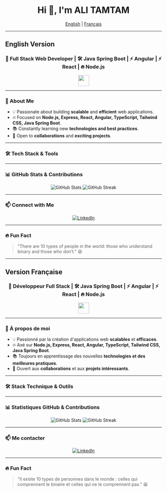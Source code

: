 <h1 align="center">Hi 👋, I'm ALI TAMTAM</h1>

<!-- Language Toggle -->
<p align="center">
  <a href="#english">English</a> | <a href="#french">Français</a>
</p>

---

## **English Version** <a id="english"></a>

<h3 align="center">🚀 Full Stack Web Developer | 🛠️ Java Spring Boot | ⚡ Angular | ⚡ React | 🔥 Node.js</h3>

<p align="center">
  <img src="https://media.giphy.com/media/hvRJCLFzcasrR4ia7z/giphy.gif" width="35">
</p>

---

### **📌 About Me**
- 💡 Passionate about building **scalable** and **efficient** web applications.
- 🔥 Focused on **Node.js, Express, React, Angular, TypeScript, Tailwind CSS, Java Spring Boot**.
- 📚 Constantly learning new **technologies and best practices**.
- 🎯 Open to **collaborations** and **exciting projects**.

---

### **🛠️ Tech Stack & Tools**
<p align="center">
  <!-- Tech stack badges here, same as before -->
</p>

---

### **📊 GitHub Stats & Contributions**
<p align="center">
  <img src="https://github-readme-stats.vercel.app/api?username=alitamtam&show_icons=true&theme=tokyonight" alt="GitHub Stats"/>
  <img src="https://github-readme-streak-stats.herokuapp.com/?user=alitamtam&theme=tokyonight" alt="GitHub Streak"/>
</p>

---

### **📫 Connect with Me**
<p align="center">
  <a href="https://linkedin.com/in/yourprofile" target="_blank"><img src="https://img.shields.io/badge/LinkedIn-0A66C2?style=for-the-badge&logo=linkedin&logoColor=white" alt="LinkedIn" /></a>
</p>

---

### **🔥 Fun Fact**
> "There are 10 types of people in the world: those who understand binary and those who don’t." 😆

---

## **Version Française** <a id="french"></a>

<h3 align="center">🚀 Développeur Full Stack | 🛠️ Java Spring Boot | ⚡ Angular | ⚡ React | 🔥 Node.js</h3>

<p align="center">
  <img src="https://media.giphy.com/media/hvRJCLFzcasrR4ia7z/giphy.gif" width="35">
</p>

---

### **📌 À propos de moi**
- 💡 Passionné par la création d'applications web **scalables** et **efficaces**.
- 🔥 Axé sur **Node.js, Express, React, Angular, TypeScript, Tailwind CSS, Java Spring Boot**.
- 📚 Toujours en apprentissage des nouvelles **technologies et des meilleures pratiques**.
- 🎯 Ouvert aux **collaborations** et aux **projets intéressants**.

---

### **🛠️ Stack Technique & Outils**
<p align="center">
  <!-- Tech stack badges here, same as before -->
</p>

---

### **📊 Statistiques GitHub & Contributions**
<p align="center">
  <img src="https://github-readme-stats.vercel.app/api?username=alitamtam&show_icons=true&theme=tokyonight" alt="GitHub Stats"/>
  <img src="https://github-readme-streak-stats.herokuapp.com/?user=alitamtam&theme=tokyonight" alt="GitHub Streak"/>
</p>

---

### **📫 Me contacter**
<p align="center">
  <a href="https://linkedin.com/in/yourprofile" target="_blank"><img src="https://img.shields.io/badge/LinkedIn-0A66C2?style=for-the-badge&logo=linkedin&logoColor=white" alt="LinkedIn" /></a>
</p>

---

### **🔥 Fun Fact**
> "Il existe 10 types de personnes dans le monde : celles qui comprennent le binaire et celles qui ne le comprennent pas." 😆
